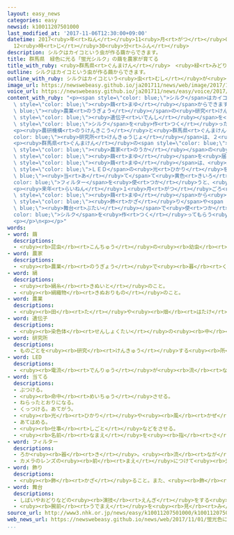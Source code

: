 ```yaml
---
layout: easy_news
categories: easy
newsid: k10011207501000
last_modified_at: '2017-11-06T12:30:00+09:00'
datetime: 2017<ruby>年<rt>ねん</rt></ruby>11<ruby>月<rt>がつ</rt></ruby>06<ruby>日<rt>にち</rt></ruby>
  12<ruby>時<rt>じ</rt></ruby>30<ruby>分<rt>ふん</rt></ruby>
description: シルクはカイコという虫が作る繭からできます。
title: 群馬県　緑色に光る「蛍光シルク」の繭を農家が育てる
title_with_ruby: <ruby>群馬県<rt>ぐんまけん</rt></ruby>　<ruby>緑<rt>みどり</rt></ruby><ruby>色<rt>いろ</rt></ruby>に<ruby>光<rt>ひか</rt></ruby>る「<ruby>蛍光<rt>けいこう</rt></ruby>シルク」の<ruby>繭<rt>まゆ</rt></ruby>を<ruby>農家<rt>のうか</rt></ruby>が<ruby>育<rt>そだ</rt></ruby>てる
outline: シルクはカイコという虫が作る繭からできます。
outline_with_ruby: シルクはカイコという<ruby>虫<rt>むし</rt></ruby>が<ruby>作<rt>つく</rt></ruby>る<ruby>繭<rt>まゆ</rt></ruby>からできます。
image_url: https://newswebeasy.github.io/ja201711/news/web/image/2017/11/01/K10011207501_1711012119_1711012119_01_03.jpg
voice_url: https://newswebeasy.github.io/ja201711/news/easy/voice/2017/11/06/k10011207501000.mp3
content_with_ruby: "<p><span style=\"color: blue;\">シルク</span>はカイコという<ruby>虫<rt>むし</rt></ruby>が<ruby>作<rt>つく</rt></ruby>る<span\
  \ style=\"color: blue;\"><ruby>繭<rt>まゆ</rt></ruby></span>からできます。<span style=\"color:\
  \ blue;\"><ruby>農業<rt>のうぎょう</rt></ruby></span>の<ruby>研究<rt>けんきゅう</rt></ruby>をしている<ruby>農研機構<rt>のうけんきこう</rt></ruby>は、カイコの<span\
  \ style=\"color: blue;\"><ruby>遺伝子<rt>いでんし</rt></ruby></span>を<ruby>変<rt>か</rt></ruby>えて、<ruby>緑<rt>みどり</rt></ruby><ruby>色<rt>いろ</rt></ruby>に<ruby>光<rt>ひか</rt></ruby>る「<ruby>蛍光<rt>けいこう</rt></ruby>シルク」を<ruby>世界<rt>せかい</rt></ruby>で<ruby>初<rt>はじ</rt></ruby>めて<ruby>作<rt>つく</rt></ruby>りました。<ruby>今<rt>いま</rt></ruby>までと<ruby>違<rt>ちが</rt></ruby>う<ruby>新<rt>あたら</rt></ruby>しい<span\
  \ style=\"color: blue;\">シルク</span>を<ruby>作<rt>つく</rt></ruby>ったら、<ruby>高<rt>たか</rt></ruby>い<ruby>値段<rt>ねだん</rt></ruby>で<ruby>世界<rt>せかい</rt></ruby>の<ruby>国<rt>くに</rt></ruby>に<ruby>買<rt>か</rt></ruby>ってもらうことができると<ruby>考<rt>かんが</rt></ruby>えたためです。</p>\n\
  <p><ruby>農研機構<rt>のうけんきこう</rt></ruby>と<ruby>群馬県<rt>ぐんまけん</rt></ruby>の<span style=\"\
  color: blue;\"><ruby>研究所<rt>けんきゅうじょ</rt></ruby></span>は、２<ruby>年<rt>ねん</rt></ruby><ruby>前<rt>まえ</rt></ruby>から「<ruby>蛍光<rt>けいこう</rt></ruby>シルク」をたくさん<ruby>生産<rt>せいさん</rt></ruby>する<ruby>研究<rt>けんきゅう</rt></ruby>を<ruby>一緒<rt>いっしょ</rt></ruby>に<ruby>始<rt>はじ</rt></ruby>めました。</p>\n\
  <p><ruby>群馬県<rt>ぐんまけん</rt></ruby>の<span style=\"color: blue;\"><ruby>研究所<rt>けんきゅうじょ</rt></ruby></span>は、<span\
  \ style=\"color: blue;\"><ruby>農家<rt>のうか</rt></ruby></span>の<ruby>人<rt>ひと</rt></ruby>たちが<ruby>先月<rt>せんげつ</rt></ruby>から<ruby>育<rt>そだ</rt></ruby>てた１７０ｋｇぐらいの「<ruby>蛍光<rt>けいこう</rt></ruby>シルク」の<span\
  \ style=\"color: blue;\"><ruby>繭<rt>まゆ</rt></ruby></span>を<ruby>届<rt>とど</rt></ruby>けてもらいました。<ruby>集<rt>あつ</rt></ruby>まった<span\
  \ style=\"color: blue;\"><ruby>繭<rt>まゆ</rt></ruby></span>は、<ruby>縦<rt>たて</rt></ruby>４ｃｍ、<ruby>横<rt>よこ</rt></ruby>２．５ｃｍの<ruby>丸<rt>まる</rt></ruby>い<ruby>形<rt>かたち</rt></ruby>をしています。<span\
  \ style=\"color: blue;\">ＬＥＤ</span>の<ruby>光<rt>ひかり</rt></ruby>を<span style=\"color:\
  \ blue;\"><ruby>当<rt>あ</rt></ruby>て</span>て<ruby>黄色<rt>きいろ</rt></ruby>い<span style=\"\
  color: blue;\">フィルター</span>を<ruby>使<rt>つか</rt></ruby>うと、<ruby>緑<rt>みどり</rt></ruby><ruby>色<rt>いろ</rt></ruby>に<ruby>光<rt>ひか</rt></ruby>って<ruby>見<rt>み</rt></ruby>えます。</p>\n\
  <p><ruby>来年<rt>らいねん</rt></ruby>１<ruby>月<rt>がつ</rt></ruby>ごろ<ruby>京都<rt>きょうと</rt></ruby>の<ruby>工場<rt>こうじょう</rt></ruby>で、<span\
  \ style=\"color: blue;\"><ruby>繭<rt>まゆ</rt></ruby></span>から<ruby>部屋<rt>へや</rt></ruby>の<span\
  \ style=\"color: blue;\"><ruby>飾<rt>かざ</rt></ruby>り</span>や<span style=\"color:\
  \ blue;\"><ruby>舞台<rt>ぶたい</rt></ruby></span>で<ruby>使<rt>つか</rt></ruby>う<span style=\"\
  color: blue;\">シルク</span>を<ruby>作<rt>つく</rt></ruby>ってもらう<ruby>予定<rt>よてい</rt></ruby>です。</p>\n\
  <p></p>\n<p></p>"
words:
- word: 繭
  descriptions:
  - <ruby><rb>昆虫</rb><rt>こんちゅう</rt></ruby>の<ruby><rb>幼虫</rb><rt>ようちゅう</rt></ruby>がさなぎに<ruby><rb>変</rb><rt>か</rt></ruby>わるときに、<ruby><rb>口</rb><rt>くち</rt></ruby>から<ruby><rb>糸</rb><rt>いと</rt></ruby>を<ruby><rb>出</rb><rt>だ</rt></ruby>して<ruby><rb>作</rb><rt>つく</rt></ruby>るからのようなもの。<ruby><rb>特</rb><rt>とく</rt></ruby>に、カイコの<ruby><rb>繭</rb><rt>まゆ</rt></ruby>からは、<ruby><rb>生糸</rb><rt>きいと</rt></ruby>をとる。
- word: 農家
  descriptions:
  - <ruby><rb>農業</rb><rt>のうぎょう</rt></ruby>で<ruby><rb>暮</rb><rt>く</rt></ruby>らしを<ruby><rb>立</rb><rt>た</rt></ruby>てている<ruby><rb>家</rb><rt>いえ</rt></ruby>。また、その<ruby><rb>建物</rb><rt>たてもの</rt></ruby>。
- word: 絹
  descriptions:
  - <ruby><rb>絹糸</rb><rt>きぬいと</rt></ruby>のこと。
  - <ruby><rb>絹織物</rb><rt>きぬおりもの</rt></ruby>のこと。
- word: 農業
  descriptions:
  - <ruby><rb>田</rb><rt>た</rt></ruby>や<ruby><rb>畑</rb><rt>はたけ</rt></ruby>で、<ruby><rb>穀物</rb><rt>こくもつ</rt></ruby>・<ruby><rb>野菜</rb><rt>やさい</rt></ruby>・<ruby><rb>果物</rb><rt>くだもの</rt></ruby>などを<ruby><rb>作</rb><rt>つく</rt></ruby>る<ruby><rb>仕事</rb><rt>しごと</rt></ruby>。<ruby><rb>牛</rb><rt>うし</rt></ruby>などの<ruby><rb>家畜</rb><rt>かちく</rt></ruby>を<ruby><rb>飼</rb><rt>か</rt></ruby>う<ruby><rb>仕事</rb><rt>しごと</rt></ruby>もふくめていうことがある。
- word: 遺伝子
  descriptions:
  - <ruby><rb>染色体</rb><rt>せんしょくたい</rt></ruby>の<ruby><rb>中</rb><rt>なか</rt></ruby>にあって、<ruby><rb>遺伝</rb><rt>いでん</rt></ruby>のはたらきをする<ruby><rb>物質</rb><rt>ぶっしつ</rt></ruby>。
- word: 研究所
  descriptions:
  - ものごとを<ruby><rb>研究</rb><rt>けんきゅう</rt></ruby>する<ruby><rb>所</rb><rt>ところ</rt></ruby>。<ruby><rb>研究</rb><rt>けんきゅう</rt></ruby>をする<ruby><rb>施設</rb><rt>しせつ</rt></ruby>。
- word: LED
  descriptions:
  - <ruby><rb>電流</rb><rt>でんりゅう</rt></ruby>が<ruby><rb>流</rb><rt>なが</rt></ruby>れると、<ruby><rb>熱</rb><rt>ねつ</rt></ruby>を<ruby><rb>出</rb><rt>だ</rt></ruby>さずに<ruby><rb>光</rb><rt>ひかり</rt></ruby>を<ruby><rb>出</rb><rt>だ</rt></ruby>す<ruby><rb>物質</rb><rt>ぶっしつ</rt></ruby>。<ruby><rb>電力消費</rb><rt>でんりょくしょうひ</rt></ruby>が<ruby><rb>少</rb><rt>すく</rt></ruby>なく、<ruby><rb>寿命</rb><rt>じゅみょう</rt></ruby>が<ruby><rb>長</rb><rt>なが</rt></ruby>いため、<ruby><rb>白熱電球</rb><rt>はくねつでんきゅう</rt></ruby>や<ruby><rb>蛍光灯</rb><rt>けいこうとう</rt></ruby>にかわる<ruby><rb>光源</rb><rt>こうげん</rt></ruby>として<ruby><rb>使</rb><rt>つか</rt></ruby>われる。
- word: 当てる
  descriptions:
  - ぶつける。
  - <ruby><rb>命中</rb><rt>めいちゅう</rt></ruby>させる。
  - ねらったとおりになる。
  - くっつける。あてがう。
  - <ruby><rb>光</rb><rt>ひかり</rt></ruby>や<ruby><rb>風</rb><rt>かぜ</rt></ruby>などを<ruby><rb>受</rb><rt>う</rt></ruby>けるようにする。
  - あてはめる。
  - <ruby><rb>仕事</rb><rt>しごと</rt></ruby>などをさせる。
  - <ruby><rb>名前</rb><rt>なまえ</rt></ruby>を<ruby><rb>指</rb><rt>さ</rt></ruby>す。
- word: フィルター
  descriptions:
  - ろか<ruby><rb>器</rb><rt>き</rt></ruby>。<ruby><rb>流</rb><rt>なが</rt></ruby>れこんでくるものを、こしたり、ふるい<ruby><rb>分</rb><rt>わ</rt></ruby>けたりする<ruby><rb>装置</rb><rt>そうち</rt></ruby>。
  - カメラのレンズの<ruby><rb>前</rb><rt>まえ</rt></ruby>につけて<ruby><rb>光</rb><rt>ひかり</rt></ruby>を<ruby><rb>調節</rb><rt>ちょうせつ</rt></ruby>する<ruby><rb>色</rb><rt>いろ</rt></ruby>ガラス。
- word: 飾り
  descriptions:
  - <ruby><rb>飾</rb><rt>かざ</rt></ruby>ること。また、<ruby><rb>飾</rb><rt>かざ</rt></ruby>って<ruby><rb>美</rb><rt>うつく</rt></ruby>しく<ruby><rb>見</rb><rt>み</rt></ruby>せるもの。
- word: 舞台
  descriptions:
  - しばいやおどりなどの<ruby><rb>演技</rb><rt>えんぎ</rt></ruby>をする<ruby><rb>場所</rb><rt>ばしょ</rt></ruby>。ステージ。
  - <ruby><rb>腕前</rb><rt>うでまえ</rt></ruby>を<ruby><rb>見</rb><rt>み</rt></ruby>せる<ruby><rb>場所</rb><rt>ばしょ</rt></ruby>。
source_url: http://www3.nhk.or.jp/news/easy/k10011207501000/k10011207501000.html
web_news_url: https://newswebeasy.github.io/news/web/2017/11/01/蛍光色に光る繭-初出荷を前に公開-前橋
...
```

